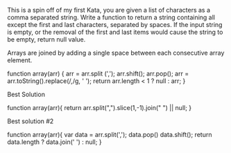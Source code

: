 This is a spin off of my first Kata, you are given a list of characters as a comma separated string. Write a function to return a string containing all except the first and last characters, separated by spaces. If the input string is empty, or the removal of the first and last items would cause the string to be empty, return null value.

Arrays are joined by adding a single space between each consecutive array element.

function array(arr) {
    arr = arr.split (',');
    arr.shift();
    arr.pop();
    arr = arr.toString().replace(/,/g, ' ');
   return arr.length < 1 ? null : arr;
}

Best Solution

function array(arr){
  return arr.split(",").slice(1,-1).join(" ") || null;
}

Best solution #2

function array(arr){
var data = arr.split(',');
data.pop()
data.shift();
return data.length ? data.join(' ') : null;
}